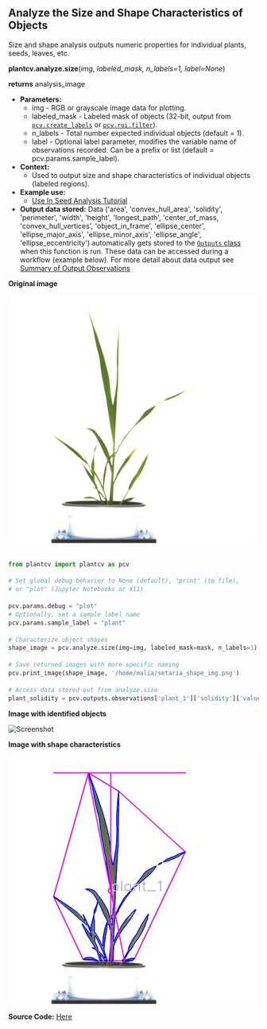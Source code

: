 ## Analyze the Size and Shape Characteristics of Objects

Size and shape analysis outputs numeric properties for individual plants, seeds, leaves, etc.
 
**plantcv.analyze.size**(*img, labeled_mask, n_labels=1, label=None*)

**returns** analysis_image

- **Parameters:**
    - img - RGB or grayscale image data for plotting.
    - labeled_mask - Labeled mask of objects (32-bit, output from [`pcv.create_labels`](create_labels.md) or [`pcv.roi.filter`](roi_filter.md)).
    - n_labels - Total number expected individual objects (default = 1).
    - label - Optional label parameter, modifies the variable name of observations recorded. Can be a prefix or list (default = pcv.params.sample_label).
- **Context:**
    - Used to output size and shape characteristics of individual objects (labeled regions). 
- **Example use:**
    - [Use In Seed Analysis Tutorial](https://plantcv.org/tutorials/seed-analysis-workflow)
- **Output data stored:** Data ('area', 'convex_hull_area', 'solidity', 'perimeter', 'width', 'height', 'longest_path',
'center_of_mass, 'convex_hull_vertices', 'object_in_frame', 'ellipse_center', 'ellipse_major_axis', 'ellipse_minor_axis',
'ellipse_angle', 'ellipse_eccentricity') automatically gets stored to the [`Outputs` class](outputs.md) when this function is
run. These data can be accessed during a workflow (example below). For more detail about data output see
[Summary of Output Observations](output_measurements.md#summary-of-output-observations)
    
**Original image**

![Screenshot](img/documentation_images/analyze_size/original_image.jpg)

```python

from plantcv import plantcv as pcv

# Set global debug behavior to None (default), "print" (to file), 
# or "plot" (Jupyter Notebooks or X11)

pcv.params.debug = "plot"
# Optionally, set a sample label name
pcv.params.sample_label = "plant"

# Characterize object shapes
shape_image = pcv.analyze.size(img=img, labeled_mask=mask, n_labels=1)

# Save returned images with more specific naming
pcv.print_image(shape_image, '/home/malia/setaria_shape_img.png')

# Access data stored out from analyze.size
plant_solidity = pcv.outputs.observations['plant_1']['solidity']['value']

```

**Image with identified objects**

![Screenshot](img/documentation_images/analyze_size/objects_on_image.jpg)

**Image with shape characteristics**

![Screenshot](img/documentation_images/analyze_size/shapes_on_image.jpg)

**Source Code:** [Here](https://github.com/danforthcenter/plantcv/blob/main/plantcv/plantcv/analyze/size.py)
